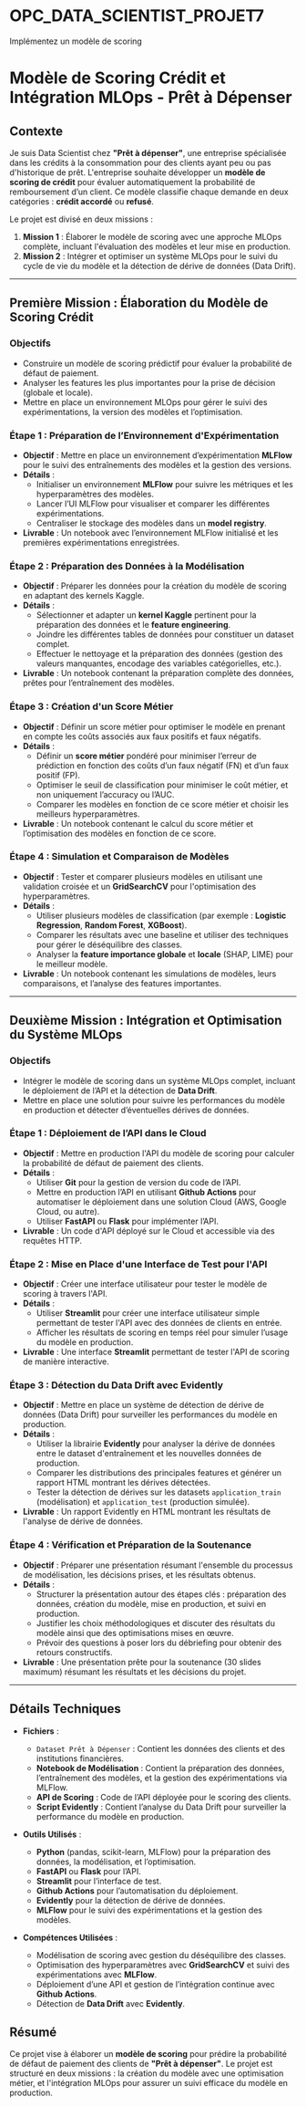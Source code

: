 # OPC_DATA_SCIENTIST_PROJET7
Implémentez un modèle de scoring


# Modèle de Scoring Crédit et Intégration MLOps - Prêt à Dépenser

## Contexte

Je suis Data Scientist chez **"Prêt à dépenser"**, une entreprise spécialisée dans les crédits à la consommation pour des clients ayant peu ou pas d'historique de prêt. L'entreprise souhaite développer un **modèle de scoring de crédit** pour évaluer automatiquement la probabilité de remboursement d’un client. Ce modèle classifie chaque demande en deux catégories : **crédit accordé** ou **refusé**. 

Le projet est divisé en deux missions :
1. **Mission 1** : Élaborer le modèle de scoring avec une approche MLOps complète, incluant l'évaluation des modèles et leur mise en production.
2. **Mission 2** : Intégrer et optimiser un système MLOps pour le suivi du cycle de vie du modèle et la détection de dérive de données (Data Drift).

---

## Première Mission : Élaboration du Modèle de Scoring Crédit

### Objectifs
- Construire un modèle de scoring prédictif pour évaluer la probabilité de défaut de paiement.
- Analyser les features les plus importantes pour la prise de décision (globale et locale).
- Mettre en place un environnement MLOps pour gérer le suivi des expérimentations, la version des modèles et l’optimisation.

### Étape 1 : Préparation de l’Environnement d'Expérimentation
- **Objectif** : Mettre en place un environnement d’expérimentation **MLFlow** pour le suivi des entraînements des modèles et la gestion des versions.
- **Détails** :
  - Initialiser un environnement **MLFlow** pour suivre les métriques et les hyperparamètres des modèles.
  - Lancer l’UI MLFlow pour visualiser et comparer les différentes expérimentations.
  - Centraliser le stockage des modèles dans un **model registry**.
- **Livrable** : Un notebook avec l’environnement MLFlow initialisé et les premières expérimentations enregistrées.

### Étape 2 : Préparation des Données à la Modélisation
- **Objectif** : Préparer les données pour la création du modèle de scoring en adaptant des kernels Kaggle.
- **Détails** :
  - Sélectionner et adapter un **kernel Kaggle** pertinent pour la préparation des données et le **feature engineering**.
  - Joindre les différentes tables de données pour constituer un dataset complet.
  - Effectuer le nettoyage et la préparation des données (gestion des valeurs manquantes, encodage des variables catégorielles, etc.).
- **Livrable** : Un notebook contenant la préparation complète des données, prêtes pour l’entraînement des modèles.

### Étape 3 : Création d'un Score Métier
- **Objectif** : Définir un score métier pour optimiser le modèle en prenant en compte les coûts associés aux faux positifs et faux négatifs.
- **Détails** :
  - Définir un **score métier** pondéré pour minimiser l’erreur de prédiction en fonction des coûts d’un faux négatif (FN) et d’un faux positif (FP).
  - Optimiser le seuil de classification pour minimiser le coût métier, et non uniquement l’accuracy ou l’AUC.
  - Comparer les modèles en fonction de ce score métier et choisir les meilleurs hyperparamètres.
- **Livrable** : Un notebook contenant le calcul du score métier et l’optimisation des modèles en fonction de ce score.

### Étape 4 : Simulation et Comparaison de Modèles
- **Objectif** : Tester et comparer plusieurs modèles en utilisant une validation croisée et un **GridSearchCV** pour l'optimisation des hyperparamètres.
- **Détails** :
  - Utiliser plusieurs modèles de classification (par exemple : **Logistic Regression**, **Random Forest**, **XGBoost**).
  - Comparer les résultats avec une baseline et utiliser des techniques pour gérer le déséquilibre des classes.
  - Analyser la **feature importance globale** et **locale** (SHAP, LIME) pour le meilleur modèle.
- **Livrable** : Un notebook contenant les simulations de modèles, leurs comparaisons, et l’analyse des features importantes.

---

## Deuxième Mission : Intégration et Optimisation du Système MLOps

### Objectifs
- Intégrer le modèle de scoring dans un système MLOps complet, incluant le déploiement de l’API et la détection de **Data Drift**.
- Mettre en place une solution pour suivre les performances du modèle en production et détecter d’éventuelles dérives de données.

### Étape 1 : Déploiement de l’API dans le Cloud
- **Objectif** : Mettre en production l'API du modèle de scoring pour calculer la probabilité de défaut de paiement des clients.
- **Détails** :
  - Utiliser **Git** pour la gestion de version du code de l’API.
  - Mettre en production l’API en utilisant **Github Actions** pour automatiser le déploiement dans une solution Cloud (AWS, Google Cloud, ou autre).
  - Utiliser **FastAPI** ou **Flask** pour implémenter l’API.
- **Livrable** : Un code d'API déployé sur le Cloud et accessible via des requêtes HTTP.

### Étape 2 : Mise en Place d'une Interface de Test pour l'API
- **Objectif** : Créer une interface utilisateur pour tester le modèle de scoring à travers l'API.
- **Détails** :
  - Utiliser **Streamlit** pour créer une interface utilisateur simple permettant de tester l'API avec des données de clients en entrée.
  - Afficher les résultats de scoring en temps réel pour simuler l’usage du modèle en production.
- **Livrable** : Une interface **Streamlit** permettant de tester l'API de scoring de manière interactive.

### Étape 3 : Détection du Data Drift avec Evidently
- **Objectif** : Mettre en place un système de détection de dérive de données (Data Drift) pour surveiller les performances du modèle en production.
- **Détails** :
  - Utiliser la librairie **Evidently** pour analyser la dérive de données entre le dataset d'entraînement et les nouvelles données de production.
  - Comparer les distributions des principales features et générer un rapport HTML montrant les dérives détectées.
  - Tester la détection de dérives sur les datasets `application_train` (modélisation) et `application_test` (production simulée).
- **Livrable** : Un rapport Evidently en HTML montrant les résultats de l'analyse de dérive de données.

### Étape 4 : Vérification et Préparation de la Soutenance
- **Objectif** : Préparer une présentation résumant l'ensemble du processus de modélisation, les décisions prises, et les résultats obtenus.
- **Détails** :
  - Structurer la présentation autour des étapes clés : préparation des données, création du modèle, mise en production, et suivi en production.
  - Justifier les choix méthodologiques et discuter des résultats du modèle ainsi que des optimisations mises en œuvre.
  - Prévoir des questions à poser lors du débriefing pour obtenir des retours constructifs.
- **Livrable** : Une présentation prête pour la soutenance (30 slides maximum) résumant les résultats et les décisions du projet.

---

## Détails Techniques

- **Fichiers** :
  - `Dataset Prêt à Dépenser` : Contient les données des clients et des institutions financières.
  - **Notebook de Modélisation** : Contient la préparation des données, l’entraînement des modèles, et la gestion des expérimentations via MLFlow.
  - **API de Scoring** : Code de l’API déployée pour le scoring des clients.
  - **Script Evidently** : Contient l’analyse du Data Drift pour surveiller la performance du modèle en production.

- **Outils Utilisés** :
  - **Python** (pandas, scikit-learn, MLFlow) pour la préparation des données, la modélisation, et l’optimisation.
  - **FastAPI** ou **Flask** pour l’API.
  - **Streamlit** pour l’interface de test.
  - **Github Actions** pour l’automatisation du déploiement.
  - **Evidently** pour la détection de dérive de données.
  - **MLFlow** pour le suivi des expérimentations et la gestion des modèles.

- **Compétences Utilisées** :
  - Modélisation de scoring avec gestion du déséquilibre des classes.
  - Optimisation des hyperparamètres avec **GridSearchCV** et suivi des expérimentations avec **MLFlow**.
  - Déploiement d’une API et gestion de l’intégration continue avec **Github Actions**.
  - Détection de **Data Drift** avec **Evidently**.

## Résumé

Ce projet vise à élaborer un **modèle de scoring** pour prédire la probabilité de défaut de paiement des clients de **"Prêt à dépenser"**. Le projet est structuré en deux missions : la création du modèle avec une optimisation métier, et l'intégration MLOps pour assurer un suivi efficace du modèle en production.
